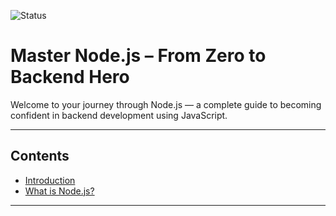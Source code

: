 ![Status](https://img.shields.io/badge/Status-WIP-orange)
# Master Node.js – From Zero to Backend Hero

Welcome to your journey through Node.js — a complete guide to becoming confident in backend development using JavaScript.

---

## Contents

- [Introduction](#introduction)
- [What is Node.js?](#what-is-nodejs)


---